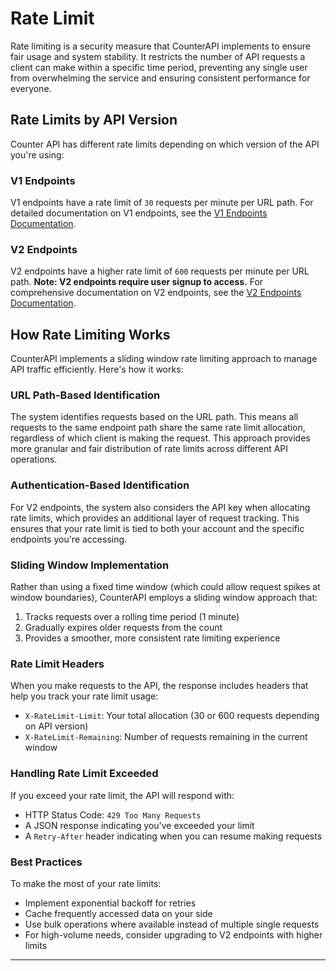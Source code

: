 # Rate Limit

Rate limiting is a security measure that CounterAPI implements to ensure fair usage and system stability. It restricts the number of API requests a client can make within a specific time period, preventing any single user from overwhelming the service and ensuring consistent performance for everyone.

## Rate Limits by API Version

Counter API has different rate limits depending on which version of the API you're using:

### V1 Endpoints

V1 endpoints have a rate limit of `30` requests per minute per URL path. For detailed documentation on V1 endpoints, see the [V1 Endpoints Documentation](endpoints/v1.md).

### V2 Endpoints

V2 endpoints have a higher rate limit of `600` requests per minute per URL path. **Note: V2 endpoints require user signup to access.** For comprehensive documentation on V2 endpoints, see the [V2 Endpoints Documentation](endpoints/v2.md).

## How Rate Limiting Works

CounterAPI implements a sliding window rate limiting approach to manage API traffic efficiently. Here's how it works:

### URL Path-Based Identification

The system identifies requests based on the URL path. This means all requests to the same endpoint path share the same rate limit allocation, regardless of which client is making the request. This approach provides more granular and fair distribution of rate limits across different API operations.

### Authentication-Based Identification

For V2 endpoints, the system also considers the API key when allocating rate limits, which provides an additional layer of request tracking. This ensures that your rate limit is tied to both your account and the specific endpoints you're accessing.

### Sliding Window Implementation

Rather than using a fixed time window (which could allow request spikes at window boundaries), CounterAPI employs a sliding window approach that:

1. Tracks requests over a rolling time period (1 minute)
2. Gradually expires older requests from the count
3. Provides a smoother, more consistent rate limiting experience

### Rate Limit Headers

When you make requests to the API, the response includes headers that help you track your rate limit usage:

- `X-RateLimit-Limit`: Your total allocation (30 or 600 requests depending on API version)
- `X-RateLimit-Remaining`: Number of requests remaining in the current window

### Handling Rate Limit Exceeded

If you exceed your rate limit, the API will respond with:

- HTTP Status Code: `429 Too Many Requests`
- A JSON response indicating you've exceeded your limit
- A `Retry-After` header indicating when you can resume making requests

### Best Practices

To make the most of your rate limits:

- Implement exponential backoff for retries
- Cache frequently accessed data on your side
- Use bulk operations where available instead of multiple single requests
- For high-volume needs, consider upgrading to V2 endpoints with higher limits

---

